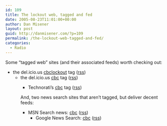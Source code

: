 ```yaml
---
id: 109
title: The lockout web, tagged and fed
date: 2005-08-23T11:01:00+00:00
author: Dan Misener
layout: post
guid: http://danmisener.com/?p=109
permalink: /the-lockout-web-tagged-and-fed/
categories:
  - Radio
---
```

Some &#8220;tagged web&#8221; sites (and their associated feeds) worth checking out:

  * the del.icio.us [cbclockout](http://del.icio.us/tag/cbclockout) tag ([rss](http://del.icio.us/rss/tag/cbclockout)) 
      * the del.icio.us [cbc](http://del.icio.us/tag/cbc) tag ([rss](http://del.icio.us/rss/tag/cbc)) 
          * Technorati&#8217;s [cbc](http://www.technorati.com/tags/cbc) tag ([rss](http://feeds.technorati.com/feed/posts/tag/cbc))</ul> 
            And, two news search sites that aren&#8217;t tagged, but deliver decent feeds:
            
              * MSN Search news: [cbc](http://beta.search.msn.com:80/news/results.aspx?q=cbc) ([rss](http://beta.search.msn.com/news/results.aspx?q=cbc&format=rss)) 
                  * Google News Search: [cbc](http://news.google.ca/news?hl=en&ned=ca&ie=UTF-8&q=cbc&btnG=Search+News) ([rss](http://news.google.ca/news?hl=en&ned=ca&ie=UTF-8&q=cbc&output=rss))</ul>